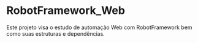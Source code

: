 # RobotFramework_Web

Este projeto visa o estudo de automação Web com RobotFramework bem como suas estruturas e dependências.